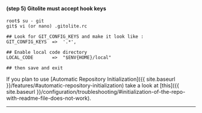 #### **(step 5)** Gitolite must accept hook keys

    root$ su - git
    git$ vi (or nano) .gitolite.rc

    ## Look for GIT_CONFIG_KEYS and make it look like :
    GIT_CONFIG_KEYS  =>  '.*',

    ## Enable local code directory
    LOCAL_CODE       =>  "$ENV{HOME}/local"

    ## then save and exit

<div class="alert alert-warning" role="alert" markdown="1">
If you plan to use [Automatic Repository Initialization]({{ site.baseurl }}/features/#automatic-repository-initialization) take a look at [this]({{ site.baseurl }}/configuration/troubleshooting/#initialization-of-the-repo-with-readme-file-does-not-work).
</div>

***
